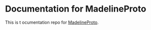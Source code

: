 # Documentation for MadelineProto

This is t
ocumentation repo for [MadelineProto](https://github.com/danog/MadelineProto).
